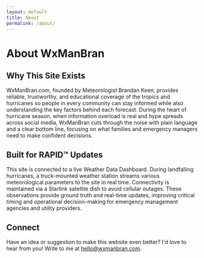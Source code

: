 ```yaml
---
layout: default
title: About
permalink: /about/
---
```


<div class="section-intro">
  <h1>About WxManBran</h1>
  <p></p>
</div>

<section>
  <h2>Why This Site Exists</h2>
  <p>WxManBran.com, founded by Meteorologist Brandan Keen, provides reliable, trustworthy, and educational coverage of the tropics and hurricanes so people in every community can stay informed while also understanding the key factors behind each forecast. During the heart of hurricane season, when information overload is real and hype spreads across social media, WxManBran cuts through the noise with plain language and a clear bottom line, focusing on what families and emergency managers need to make confident decisions.</p>
</section>

<section>
  <h2>Built for RAPID™ Updates</h2>
  <p><p>
  This site is connected to a live Weather Data Dashboard. During landfalling hurricanes,
  a truck-mounted weather station streams various meteorological parameters to the site in real time.
  Connectivity is maintained via a Starlink satellite dish to avoid cellular outages.
  These observations provide ground truth and real-time updates, improving critical timing and
  operational decision-making for emergency management agencies and utility providers.
</p>
</p>
</section>

<section>
  <h2>Connect</h2>
  <p>Have an idea or suggestion to make this website even better? I'd love to hear from you! Write to me at <a href="mailto:connect@wxmanbran.com">hello@wxmanbran.com</a>.</p>
</section>
